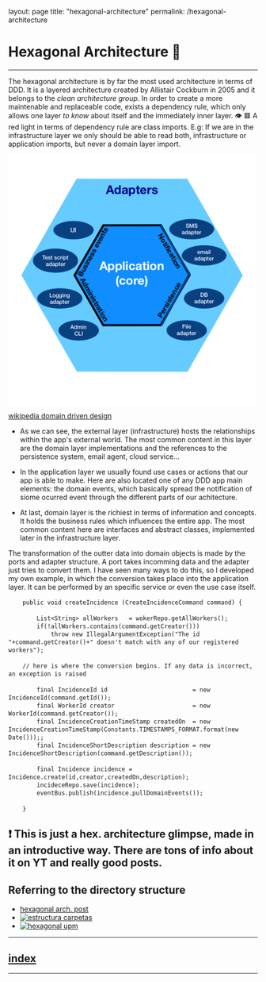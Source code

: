 layout: page
title: "hexagonal-architecture"
permalink: /hexagonal-architecture


# Hexagonal Architecture 💠
---

The hexagonal architecture is by far the most used architecture in terms of DDD.
It is a layered architecture created by Allistair Cockburn in 2005 and it belongs to the _clean architecture group_.
In order to create a more maintenable and replaceable code, exists a dependency rule, which only allows one layer _to know_
about itself and the immediately inner layer.
👁️‍ 🟥 A red light in terms of dependency rule are class imports. E.g: If we are in the infrastructure layer we only should be able to read both, infrastructure or application imports, but never a domain layer import. 


![architecture diagram](images/500px-Hexagonal_Architecture.svg.png)

[wikipedia domain driven design](https://en.wikipedia.org/wiki/Domain-driven_design)



- As we can see, the external layer (infrastructure) hosts the relationships within the app's external world.
The most common content in this layer are the domain layer implementations and the references to the persistence system, email agent, cloud service...

- In the application layer we usually found use cases or actions that our app is able to make. Here are also located one of any DDD app main elements: the domain events, which basically spread the notification of siome ocurred event through the different parts of our achitecture.

- At last, domain layer is the richiest in terms of information and concepts. It holds the business rules which influences the entire app. The most common content here are interfaces and abstract classes, implemented later in the infrastructure layer.

The transformation of the outter data into domain objects is made by the ports and adapter structure. A port takes incomming data and the adapter just tries to convert them.
I have seen many ways to do this, so I developed my own example, in which the conversion takes place into the application layer.
It can be performed by an specific service or even the use case itself.



```@CommandHandler
	public void createIncidence (CreateIncidenceCommand command) {
		
		List<String> allWorkers   = wokerRepo.getAllWorkers();
		if(!allWorkers.contains(command.getCreator()))
			throw new IllegalArgumentException("The id "+command.getCreator()+" doesn't match with any of our registered workers");
		
    // here is where the conversion begins. If any data is incorrect, an exception is raised
    
		final IncidenceId id                        = new IncidenceId(command.getId());
		final WorkerId creator                      = new WorkerId(command.getCreator());
		final IncidenceCreationTimeStamp createdOn  = new IncidenceCreationTimeStamp(Constants.TIMESTAMPS_FORMAT.format(new Date()));;
		final IncidenceShortDescription description = new IncidenceShortDescription(command.getDescription());
		
		final Incidence incidence = Incidence.create(id,creator,createdOn,description);
		incideceRepo.save(incidence);
		eventBus.publish(incidence.pullDomainEvents());
		
	}

```


## ❗ This is just a hex. architecture glimpse, made in an introductive way. There are tons of info about it on YT and really good posts.

Referring to the directory structure
------
- [hexagonal arch. post](https://netflixtechblog.com/ready-for-changes-with-hexagonal-architecture-b315ec967749)
- [![estructura carpetas](https://img.youtube.com/vi/y3MWfPDmVqo/0.jpg)](https://www.youtube.com/watch?v=y3MWfPDmVqo)
- [![hexagonal upm](https://img.youtube.com/vi/zyOQ3tRL7mk/0.jpg)](https://www.youtube.com/watch?v=zyOQ3tRL7mk "spanish")



---
## [index](https://jmiquis.github.io/TFG-DDD-Theoretical/) 
---
